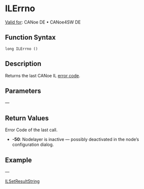 # ILErrno

[Valid for](../../../Shared/FeatureAvailability.md): CANoe DE • CANoe4SW DE

## Function Syntax

```
long ILErrno ()
```

## Description

Returns the last CANoe IL [error code](../../../CANoeCANalyzer/LibrariesPackages/VectorILCAN/VectorILCANErrorCodes.md).

## Parameters

—

## Return Values

Error Code of the last call.

- **-50**: Nodelayer is inactive — possibly deactivated in the node’s configuration dialog.

## Example

—

[ILSetResultString](CAPLfunctionILSetResultString.md)
